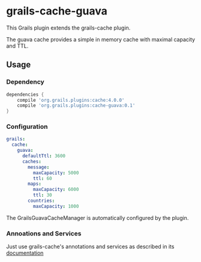 # grails-cache-guava

This Grails plugin extends the grails-cache plugin.

The guava cache provides a simple in memory cache with maximal capacity and TTL.


## Usage

### Dependency

```groovy
dependencies {
    compile 'org.grails.plugins:cache:4.0.0'
    compile 'org.grails.plugins:cache-guava:0.1'
}
```

### Configuration

```yaml
grails:
  cache:
    guava:            
      defaultTtl: 3600
      caches:
        message:
          maxCapacity: 5000
          ttl: 60
        maps:
          maxCapacity: 6000
          ttl: 30
        countries:
          maxCapacity: 1000
```

The GrailsGuavaCacheManager is automatically configured by the plugin.

### Annoations and Services

Just use grails-cache's annotations and services as described in 
its [documentation](http://grails-plugins.github.io/grails-cache/snapshot/guide/index.html)
